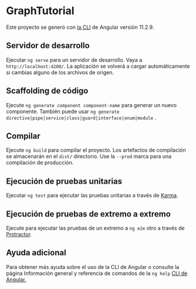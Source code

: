 # <a name="graphtutorial"></a>GraphTutorial

Este proyecto se generó con [la CLI](https://github.com/angular/angular-cli) de Angular versión 11.2.9.

## <a name="development-server"></a>Servidor de desarrollo

Ejecutar `ng serve` para un servidor de desarrollo. Vaya a `http://localhost:4200/`. La aplicación se volverá a cargar automáticamente si cambias alguno de los archivos de origen.

## <a name="code-scaffolding"></a>Scaffolding de código

Ejecute `ng generate component component-name` para generar un nuevo componente. También puede usar `ng generate directive|pipe|service|class|guard|interface|enum|module` .

## <a name="build"></a>Compilar

Ejecute `ng build` para compilar el proyecto. Los artefactos de compilación se almacenarán en el `dist/` directorio. Use la `--prod` marca para una compilación de producción.

## <a name="running-unit-tests"></a>Ejecución de pruebas unitarias

Ejecutar `ng test` para ejecutar las pruebas unitarias a través de [Karma](https://karma-runner.github.io).

## <a name="running-end-to-end-tests"></a>Ejecución de pruebas de extremo a extremo

Ejecute para ejecutar las pruebas de un extremo a `ng e2e` otro a través de [Protractor](http://www.protractortest.org/).

## <a name="further-help"></a>Ayuda adicional

Para obtener más ayuda sobre el uso de la CLI de Angular o consulte la página Información general y referencia de comandos de la `ng help` [CLI de Angular.](https://angular.io/cli)
